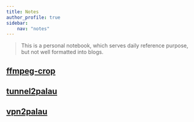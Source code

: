 ```yaml
---
title: Notes
author_profile: true
sidebar:
    nav: "notes"
---
```

> This is a personal notebook, which serves daily reference purpose, but not well formatted into blogs.

## [ffmpeg-crop](ffmpeg-crop)
## [tunnel2palau](tunnel2palau)
## [vpn2palau](vpn2palau)
